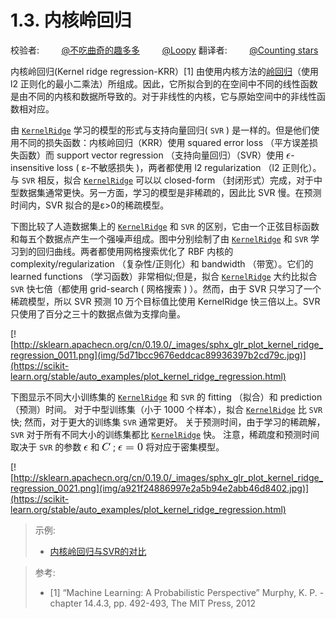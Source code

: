 # 1.3. 内核岭回归

校验者:
        [@不吃曲奇的趣多多](https://github.com/apachecn/scikit-learn-doc-zh)
        [@Loopy](https://github.com/loopyme)
翻译者:
        [@Counting stars](https://github.com/apachecn/scikit-learn-doc-zh)

内核岭回归(Kernel ridge regression-KRR）[1] 由使用内核方法的[岭回归](/docs/2?id=_112-岭回归)（使用 l2 正则化的最小二乘法）所组成。因此，它所拟合到的在空间中不同的线性函数是由不同的内核和数据所导致的。对于非线性的内核，它与原始空间中的非线性函数相对应。

由 [`KernelRidge`](https://scikit-learn.org/stable/modules/generated/sklearn.kernel_ridge.KernelRidge.html) 学习的模型的形式与支持向量回归( `SVR` ) 是一样的。但是他们使用不同的损失函数：内核岭回归（KRR）使用 squared error loss （平方误差损失函数）而 support vector regression （支持向量回归）（SVR）使用 ![\epsilon](img/58ef9e1b5d2ee139dcb588a3879ca1a6.jpg)-insensitive loss ( ε-不敏感损失 )，两者都使用 l2 regularization （l2 正则化）。与 `SVR` 相反，拟合 [`KernelRidge`](https://scikit-learn.org/stable/modules/generated/sklearn.kernel_ridge.KernelRidge.html) 可以以 closed-form （封闭形式）完成，对于中型数据集通常更快。另一方面，学习的模型是非稀疏的，因此比 SVR 慢。在预测时间内，SVR 拟合的是ε>0的稀疏模型。

下图比较了人造数据集上的 [`KernelRidge`](https://scikit-learn.org/stable/modules/generated/sklearn.kernel_ridge.KernelRidge.html) 和 `SVR` 的区别，它由一个正弦目标函数和每五个数据点产生一个强噪声组成。图中分别绘制了由 [`KernelRidge`](https://scikit-learn.org/stable/modules/generated/sklearn.kernel_ridge.KernelRidge.html) 和 `SVR` 学习到的回归曲线。两者都使用网格搜索优化了 RBF 内核的 complexity/regularization （复杂性/正则化）和 bandwidth （带宽）。它们的 learned functions （学习函数）非常相似;但是，拟合 [`KernelRidge`](https://scikit-learn.org/stable/modules/generated/sklearn.kernel_ridge.KernelRidge.html) 大约比拟合 `SVR` 快七倍（都使用 grid-search ( 网格搜索 ) ）。然而，由于 SVR 只学习了一个稀疏模型，所以 SVR 预测 10 万个目标值比使用 KernelRidge 快三倍以上。SVR 只使用了百分之三十的数据点做为支撑向量。

[![http://sklearn.apachecn.org/cn/0.19.0/_images/sphx_glr_plot_kernel_ridge_regression_0011.png](img/5d71bcc9676eddcac89936397b2cd79c.jpg)](https://scikit-learn.org/stable/auto_examples/plot_kernel_ridge_regression.html)

下图显示不同大小训练集的 [`KernelRidge`](https://scikit-learn.org/stable/modules/generated/sklearn.kernel_ridge.KernelRidge.html) 和 `SVR` 的 fitting （拟合）和 prediction （预测）时间。 对于中型训练集（小于 1000 个样本），拟合 [`KernelRidge`](https://scikit-learn.org/stable/modules/generated/sklearn.kernel_ridge.KernelRidge.html) 比 `SVR` 快; 然而，对于更大的训练集 `SVR` 通常更好。 关于预测时间，由于学习的稀疏解，`SVR` 对于所有不同大小的训练集都比 [`KernelRidge`](https://scikit-learn.org/stable/modules/generated/sklearn.kernel_ridge.KernelRidge.html) 快。 注意，稀疏度和预测时间取决于 `SVR` 的参数 ![\epsilon](img/58ef9e1b5d2ee139dcb588a3879ca1a6.jpg) 和 ![C](img/4b6d782a67ac392e97215c46b7590bf7.jpg) ; ![\epsilon = 0](img/1d9a1eb9200948482ebfd5811679276a.jpg) 将对应于密集模型。

[![http://sklearn.apachecn.org/cn/0.19.0/_images/sphx_glr_plot_kernel_ridge_regression_0021.png](img/a921f24886997e2a5b94e2abb46d8402.jpg)](https://scikit-learn.org/stable/auto_examples/plot_kernel_ridge_regression.html)

> 示例:
>
>* [内核岭回归与SVR的对比](https://scikit-learn.org/stable/auto_examples/plot_kernel_ridge_regression.html)

> 参考:
>* [1] “Machine Learning: A Probabilistic Perspective” Murphy, K. P. - chapter 14.4.3, pp. 492-493, The MIT Press, 2012
